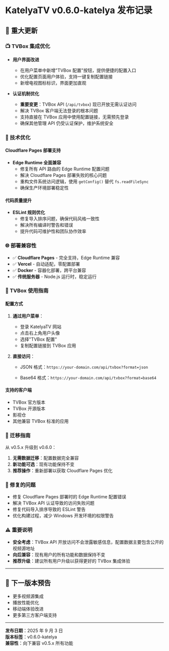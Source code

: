 # KatelyaTV v0.6.0-katelya 发布记录

## 🎉 重大更新

### 📺 TVBox 集成优化

- **用户界面改进**

  - 在用户菜单中新增"TVBox 配置"按钮，提供便捷的配置入口
  - 优化配置页面用户体验，支持一键复制配置链接
  - 新增电视图标标识，界面更加直观

- **认证机制优化**
  - **重要变更**：TVBox API (`/api/tvbox`) 现已开放无需认证访问
  - 解决 TVBox 客户端无法登录的根本问题
  - 支持直接在 TVBox 应用中使用配置链接，无需预先登录
  - 确保其他管理 API 仍受认证保护，维护系统安全

### 🔧 技术优化

#### Cloudflare Pages 部署支持

- **Edge Runtime 全面兼容**
  - 修复所有 API 路由的 Edge Runtime 配置问题
  - 解决 Cloudflare Pages 部署失败的核心问题
  - 重构文件系统访问逻辑，使用 `getConfig()` 替代 `fs.readFileSync`
  - 确保生产环境部署稳定性

#### 代码质量提升

- **ESLint 规则优化**
  - 修复导入排序问题，确保代码风格一致性
  - 解决所有编译时警告和错误
  - 提升代码可维护性和团队协作效率

### 🌐 部署兼容性

- ✅ **Cloudflare Pages** - 完全支持，Edge Runtime 兼容
- ✅ **Vercel** - 自动适配，零配置部署
- ✅ **Docker** - 容器化部署，跨平台兼容
- ✅ **传统服务器** - Node.js 运行时，稳定运行

### 📱 TVBox 使用指南

#### 配置方式

1. **通过用户菜单**：

   - 登录 KatelyaTV 网站
   - 点击右上角用户头像
   - 选择"TVBox 配置"
   - 复制配置链接到 TVBox 应用

2. **直接访问**：

   - JSON 格式：`https://your-domain.com/api/tvbox?format=json`

   - Base64 格式：`https://your-domain.com/api/tvbox?format=base64`

#### 支持的客户端

- TVBox 官方版本
- TVBox 开源版本
- 影视仓
- 其他兼容 TVBox 标准的应用

### 🔄 迁移指南

从 v0.5.x 升级到 v0.6.0：

1. **无需数据迁移**：配置数据完全兼容
2. **新功能可选**：现有功能保持不变
3. **推荐操作**：重新部署以获取 Cloudflare Pages 优化

### 🐛 修复的问题

- 修复 Cloudflare Pages 部署时的 Edge Runtime 配置错误
- 解决 TVBox API 认证导致的访问失败问题
- 修复代码导入排序导致的 ESLint 警告
- 优化构建过程，减少 Windows 开发环境的权限警告

### ⚠️ 重要说明

- **安全考虑**：TVBox API 开放访问不会泄露敏感信息，配置数据主要包含公开的视频源地址
- **向后兼容**：现有用户的所有功能和数据保持不变
- **推荐升级**：建议所有用户升级以获得更好的 TVBox 集成体验

---

## 🚀 下一版本预告

- 更多视频源集成
- 播放性能优化
- 移动端体验改进
- 更多第三方客户端支持

---

**发布日期**：2025 年 9 月 3 日  
**版本标签**：v0.6.0-katelya  
**兼容性**：向下兼容 v0.5.x 所有功能
